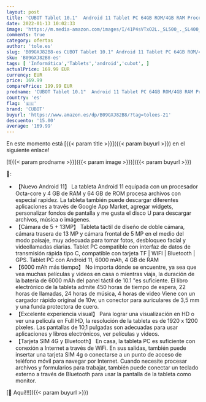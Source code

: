 ```yaml
---
layout: post
title: 'CUBOT Tablet 10.1"  Android 11 Tablet PC 64GB ROM/4GB RAM Procesador de Ocho núcleos Tarjeta Dual rápida de 6000 mAh  4G LTE  1920 * 1200 FHD 13MP+8MP Camera Face ID/WiFi/GPS/Type-C Gris'
date: 2022-01-13 10:02:33
image: 'https://m.media-amazon.com/images/I/41P4sVTxO2L._SL500_._SL400_.jpg'
comments: true
category: ofertas
author: 'tole.es'
slug: 'B09GXJ82B8-es CUBOT Tablet 10.1" Android 11 Tablet PC 64GB ROM/4GB RAM...'
sku: 'B09GXJ82B8-es'
tags: [ 'Informática','Tablets','android','cubot', ]
actualPrice: 169.99 EUR
currency: EUR
price: 169.99
comparePrice: 199.99 EUR
prodname: 'CUBOT Tablet 10.1"  Android 11 Tablet PC 64GB ROM/4GB RAM Procesador de Ocho núcleos Tarjeta Dual rápida de 6000 mAh  4G LTE  1920 * 1200 FHD 13MP+8MP Camera Face ID/WiFi/GPS/Type-C Gris'
country: 'es'
flag: '🇪🇸'
brand: 'CUBOT'
buyurl: 'https://www.amazon.es/dp/B09GXJ82B8/?tag=tolees-21'
descuento: '15.00'
average: '169.99'
---
```


En este momento está [{{< param title >}}]({{< param buyurl >}}) en el siguiente enlace!

[![{{< param prodname >}}]({{< param image >}})]({{< param buyurl >}})

🔎:

- 【Nuevo Android 11】 La tableta Android 11 equipada con un procesador Octa-core y 4 GB de RAM y 64 GB de ROM procesa archivos con especial rapidez. La tableta también puede descargar diferentes aplicaciones a través de Google App Market, agregar widgets, personalizar fondos de pantalla y me gusta el disco U para descargar archivos, música o imágenes.
- 【Cámara de 5 + 13MP】 Tableta táctil de diseño de doble cámara, cámara trasera de 13 MP y cámara frontal de 5 MP en el medio del modo paisaje, muy adecuada para tomar fotos, desbloqueo facial y videollamadas diarias. Tablet PC compatible con interfaz de datos de transmisión rápida tipo C, compatible con tarjeta TF | WIFI | Bluetooth | GPS. Tablet PC con Android 11, 6000 mAh, 4 GB de RAM
- 【6000 mAh más tiempo】 No importa dónde se encuentre, ya sea que vea muchas películas y videos en casa o mientras viaja, la duración de la batería de 6000 mAh del panel táctil de 10.1 "es suficiente. El libro electrónico de la tableta admite 450 horas de tiempo de espera, 22 horas de llamadas, 24 horas de música, 4 horas de video Viene con un cargador rápido original de 10w, un conector para auriculares de 3,5 mm y una funda protectora de cuero.
- 【Excelente experiencia visual】 Para lograr una visualización en HD o ver una película en Full HD, la resolución de la tableta es de 1920 x 1200 píxeles. Las pantallas de 10,1 pulgadas son adecuadas para usar aplicaciones y libros electrónicos, ver películas y videos.
- 【Tarjeta SIM 4G y Bluetooth】 En casa, la tableta PC es suficiente con conexión a Internet a través de WiFi. En sus salidas, también puede insertar una tarjeta SIM 4g o conectarse a un punto de acceso de teléfono móvil para navegar por Internet. Cuando necesite procesar archivos y formularios para trabajar, también puede conectar un teclado externo a través de Bluetooth para usar la pantalla de la tableta como monitor.

[🛒 Aquí!!!]({{< param buyurl >}})
